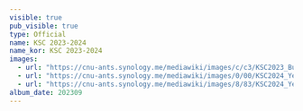 ```yaml
---
visible: true
pub_visible: true
type: Official
name: KSC 2023-2024
name_kor: KSC 2023-2024
images:
  - url: "https://cnu-ants.synology.me/mediawiki/images/c/c3/KSC2023_Busan.jpeg"
  - url: "https://cnu-ants.synology.me/mediawiki/images/0/00/KSC2024_Yeosu_LAB.jpeg"
  - url: "https://cnu-ants.synology.me/mediawiki/images/8/83/KSC2024_Yeosu_YJA.jpeg"
album_date: 202309
---
```

